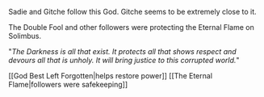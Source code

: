 Sadie and Gitche follow this God. Gitche seems to be extremely close to it.

The Double Fool and other followers were protecting the Eternal Flame on Solimbus.

"_The Darkness is all that exist. It protects all that shows respect and devours all that is unholy. It will bring justice to this corrupted world._"

[[God Best Left Forgotten|helps restore power]] [[The Eternal Flame|followers were safekeeping]]